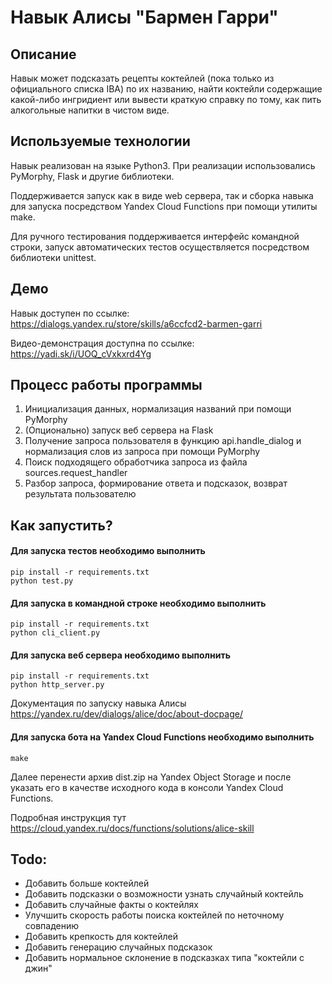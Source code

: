 # Навык Алисы "Бармен Гарри"

## Описание
Навык может подсказать рецепты коктейлей (пока только из официального списка IBA) по их названию, найти коктейли содержащие какой-либо ингридиент или вывести краткую справку по тому, как пить алкогольные напитки в чистом виде.

## Используемые технологии
Навык реализован на языке Python3.
При реализации использовались PyMorphy, Flask и другие библиотеки.

Поддерживается запуск как в виде web сервера, так и сборка навыка для запуска посредством Yandex Cloud Functions при помощи утилиты make.

Для ручного тестирования поддерживается интерфейс командной строки, запуск автоматических тестов осуществляется посредством библиотеки unittest.

## Демо
Навык доступен по ссылке: https://dialogs.yandex.ru/store/skills/a6ccfcd2-barmen-garri

Видео-демонстрация доступна по ссылке: https://yadi.sk/i/UOQ_cVxkxrd4Yg

## Процесс работы программы
1. Инициализация данных, нормализация названий при помощи PyMorphy
1. (Опционально) запуск веб сервера на Flask
1. Получение запроса пользователя в функцию api.handle_dialog и нормализация слов из запроса при помощи PyMorphy
1. Поиск подходящего обработчика запроса из файла sources.request_handler
1. Разбор запроса, формирование ответа и подсказок, возврат результата пользователю 

## Как запустить?
#### Для запуска тестов необходимо выполнить

```
pip install -r requirements.txt
python test.py
```

#### Для запуска в командной строке необходимо выполнить

```
pip install -r requirements.txt
python cli_client.py
```

#### Для запуска веб сервера необходимо выполнить

```
pip install -r requirements.txt
python http_server.py
```
Документация по запуску навыка Алисы https://yandex.ru/dev/dialogs/alice/doc/about-docpage/

#### Для запуска бота на Yandex Cloud Functions необходимо выполнить

```
make
```
Далее перенести архив dist.zip на Yandex Object Storage и после указать его в качестве исходного кода в консоли Yandex Cloud Functions.

Подробная инструкция тут https://cloud.yandex.ru/docs/functions/solutions/alice-skill


## Todo:
- Добавить больше коктейлей
- Добавить подсказки о возможности узнать случайный коктейль
- Добавить случайные факты о коктейлях
- Улучшить скорость работы поиска коктейлей по неточному совпадению
- Добавить крепкость для коктейлей
- Добавить генерацию случайных подсказок
- Добавить нормальное склонение в подсказках типа "коктейли с джин"
